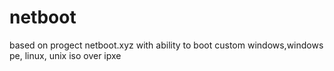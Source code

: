 # netboot
based on progect netboot.xyz with ability to boot custom windows,windows pe, linux, unix  iso over ipxe

